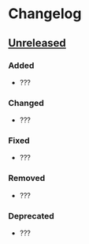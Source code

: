 # Changelog

## [Unreleased]

### Added
- ???

### Changed
- ???

### Fixed
- ???

### Removed
- ???

### Deprecated
- ???

[Unreleased]: https://github.com/vasnake/spark.ml.SpatialJoinTransformer/compare/fcd9164383ac53234d0a53943badf08ce0d806c0...v0.0.1
